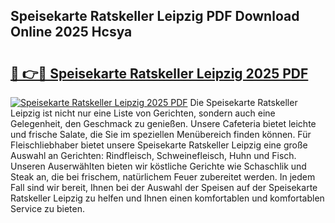 ## Speisekarte Ratskeller Leipzig PDF Download Online 2025 Hcsya

# <h2><a href="http://gcaze9i.nevu.top/?p=Speisekarte+Ratskeller+Leipzig">🔗 👉🔴 Speisekarte Ratskeller Leipzig 2025 PDF</a></h2>

[![Speisekarte Ratskeller Leipzig 2025 PDF](https://i.imgur.com/dBaPXMq.png)](http://gcaze9i.nevu.top/?p=Speisekarte+Ratskeller+Leipzig)
Die Speisekarte Ratskeller Leipzig ist nicht nur eine Liste von Gerichten, sondern auch eine Gelegenheit, den Geschmack zu genießen. Unsere Cafeteria bietet leichte und frische Salate, die Sie im speziellen Menübereich finden können. Für Fleischliebhaber bietet unsere Speisekarte Ratskeller Leipzig eine große Auswahl an Gerichten: Rindfleisch, Schweinefleisch, Huhn und Fisch. Unseren Auserwählten bieten wir köstliche Gerichte wie Schaschlik und Steak an, die bei frischem, natürlichem Feuer zubereitet werden. In jedem Fall sind wir bereit, Ihnen bei der Auswahl der Speisen auf der Speisekarte Ratskeller Leipzig zu helfen und Ihnen einen komfortablen und komfortablen Service zu bieten.
